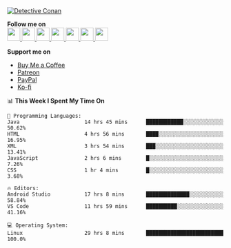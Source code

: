 <a href="https://mrepol742.github.io">
  <img alt="Detective Conan" src="https://mrepol742-gif-randomizer.vercel.app/api/#2" /> 
  </a> 
  
  
  **Follow me on** <br>
  <a href="https://mrepol742.github.io/">
  <img src="https://github.com/mrepol742/mrepol742/blob/master/images/web.svg" width="30">
</a>
<a href="https://facebook.com/melvinjonesrepol">
  <img src="https://github.com/mrepol742/mrepol742/blob/master/images/facebook.svg" width="30">
</a>
<a href="https://instagram.com/melvinjonesrepol">
  <img src="https://github.com/mrepol742/mrepol742/blob/master/images/instagram.svg" width="30">
</a>
<a href="https://pinterest.com/mrepol742">
  <img src="https://github.com/mrepol742/mrepol742/blob/master/images/pinterest.svg" width="30">
</a>
<a href="https://twitter.com/mrepol742`">
  <img src="https://github.com/mrepol742/mrepol742/blob/master/images/twitter.svg" width="30">
</a>
<a href="https://linkedin.com/in/mrepol742">
  <img src="https://github.com/mrepol742/mrepol742/blob/master/images/linkedin.svg" width="30">
</a>
<a href="https://www.youtube.com/@mrepol742">
  <img src="https://github.com/mrepol742/mrepol742/blob/master/images/youtube.svg" width="30">
</a>

**Support me on**<ul>
            <li>
              <a  href="https://www.buymeacoffee.com/mrepol742">Buy Me a Coffee</a>
            </li>
            <li>
              <a href="https://www.patreon.com/melvinjonesrepol">Patreon</a>
            </li>
            <li >
              <a href="https://paypal.me/mrepol742">PayPal</a>
            </li>
            <li>
              <a href="https://ko-fi.com/mrepol742">Ko-fi</a>
            </li>
          </ul>

<!--START_SECTION:waka-->
📊 **This Week I Spent My Time On** 

```text
💬 Programming Languages: 
Java                     14 hrs 45 mins      ████████████░░░░░░░░░░░░░   50.62% 
HTML                     4 hrs 56 mins       ████░░░░░░░░░░░░░░░░░░░░░   16.95% 
XML                      3 hrs 54 mins       ███░░░░░░░░░░░░░░░░░░░░░░   13.41% 
JavaScript               2 hrs 6 mins        █░░░░░░░░░░░░░░░░░░░░░░░░   7.26% 
CSS                      1 hr 4 mins         █░░░░░░░░░░░░░░░░░░░░░░░░   3.68%

🔥 Editors: 
Android Studio           17 hrs 8 mins       ██████████████░░░░░░░░░░░   58.84% 
VS Code                  11 hrs 59 mins      ██████████░░░░░░░░░░░░░░░   41.16%

💻 Operating System: 
Linux                    29 hrs 8 mins       █████████████████████████   100.0%

```


<!--END_SECTION:waka-->

